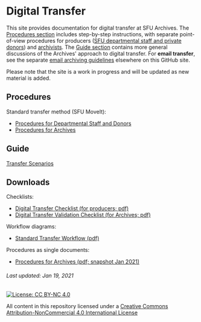 # Digital Transfer
This site provides documentation for digital transfer at SFU Archives. The [Procedures section](#procedures) includes step-by-step instructions, with separate point-of-view procedures for producers ([SFU departmental staff and private donors](procedures/standard-producers/00-introduction.md)) and [archivists](procedures/standard-archivists/00-introduction.md). The [Guide section](#guide) contains more general discussions of the Archives' approach to digital transfer. For **email transfer**, see the separate [email archiving guidelines](https://github.com/SFU-Archives/email-archiving) elsewhere on this GitHub site.

Please note that the site is a work in progress and will be updated as new material is added.

## Procedures
Standard transfer method (SFU MoveIt):
- [Procedures for Departmental Staff and Donors](procedures/standard-producers/00-introduction.md)
- [Procedures for Archives](procedures/standard-archives/00-introduction.md)

## Guide
[Transfer Scenarios](guide/transfer-scenarios.md)

## Downloads
Checklists:
- [Digital Transfer Checklist (for producers; pdf)](downloads/checklist-transfer.pdf)
- [Digital Transfer Validation Checklist (for Archives; pdf)](downloads/checklist-validation.pdf)

Workflow diagrams:
- [Standard Transfer Workflow (pdf)](downloads/workflow-standard.pdf)

Procedures as single documents:
- [Procedures for Archives (pdf; snapshot Jan 2021)](downloads/procedures-archives-full.pdf)

###### Last updated: Jan 19, 2021

[![License: CC BY-NC 4.0](https://img.shields.io/badge/License-CC%20BY--NC%204.0-lightgrey.svg)](https://creativecommons.org/licenses/by-nc/4.0/)

All content in this repository licensed under a [Creative Commons Attribution-NonCommercial 4.0 International License](https://creativecommons.org/licenses/by-nc/4.0/)
